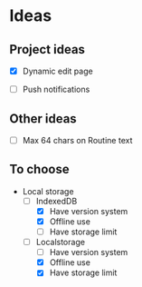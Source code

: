 # Ideas
## Project ideas
- [x] Dynamic edit page
- [ ] Push notifications


## Other ideas
- [ ] Max 64 chars on Routine text


## To choose
- Local storage
  - [ ] IndexedDB
    - [x] Have version system
    - [x] Offline use
    - [ ] Have storage limit
  - [ ] Localstorage
    - [ ] Have version system
    - [x] Offline use
    - [x] Have storage limit